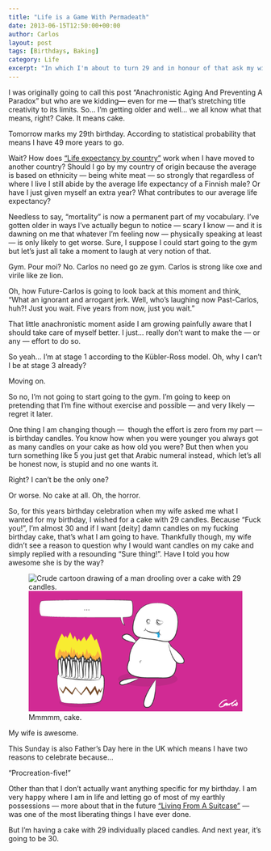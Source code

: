 ```yaml
---
title: "Life is a Game With Permadeath"
date: 2013-06-15T12:50:00+00:00
author: Carlos
layout: post
tags: [Birthdays, Baking]
category: Life
excerpt: "In which I'm about to turn 29 and in honour of that ask my wife to bake me a cake with 29 individual candles."
---
```

I was originally going to call this post “Anachronistic Aging And Preventing A Paradox” but who are we kidding— even for me — that’s stretching title creativity to its limits. So… I’m getting older and well… we all know what that means, right? Cake. It means cake.

Tomorrow marks my 29th birthday. According to statistical probability that means I have 49 more years to go.

Wait? How does <a href="http://en.wikipedia.org/wiki/List_of_countries_by_life_expectancy" >“Life expectancy by country”</a> work when I have moved to another country? Should I go by my country of origin because the average is based on ethnicity — being white meat — so strongly that regardless of where I live I still abide by the average life expectancy of a Finnish male? Or have I just given myself an extra year? What contributes to our average life expectancy?

Needless to say, “mortality” is now a permanent part of my vocabulary. I’ve gotten older in ways I’ve actually begun to notice — scary I know — and it is dawning on me that whatever I’m feeling now — physically speaking at least — is only likely to get worse. Sure, I suppose I could start going to the gym but let’s just all take a moment to laugh at very notion of that.

Gym. Pour moi? No. Carlos no need go ze gym. Carlos is strong like oxe and virile like ze lion.

Oh, how Future-Carlos is going to look back at this moment and think, “What an ignorant and arrogant jerk. Well, who’s laughing now Past-Carlos, huh?! Just you wait. Five years from now, just you wait.”

That little anachronistic moment aside I am growing painfully aware that I should take care of myself better. I just… really don’t want to make the — or any — effort to do so.

So yeah… I’m at stage 1 according to the Kübler-Ross model. Oh, why I can’t I be at stage 3 already?

Moving on.

So no, I’m not going to start going to the gym. I’m going to keep on pretending that I’m fine without exercise and possible — and very likely — regret it later.

One thing I am changing though —&nbsp; though the effort is zero from my part — is birthday candles. You know how when you were younger you always got as many candles on your cake as how old you were? But then when you turn something like 5 you just get that Arabic numeral instead, which let’s all be honest now, is stupid and no one wants it.

Right? I can’t be the only one?

Or worse. No cake at all. Oh, the horror.

So, for this years birthday celebration when my wife asked me what I wanted for my birthday, I wished for a cake with 29 candles. Because “Fuck you!”, I’m almost 30 and if I want [deity] damn candles on my fucking birthday cake, that’s what I am going to have. Thankfully though, my wife didn’t see a reason to question why I would want candles on my cake and simply replied with a resounding “Sure thing!”. Have I told you how awesome she is by the way?

<figure>
    <img class="js-lazy-load" data-original="/assets/posts/2013/06/c-day-because-carlos-is-my-name.png" alt="Crude cartoon drawing of a man drooling over a cake with 29 candles.">
  <noscript>
    <img src="/assets/posts/2013/06/c-day-because-carlos-is-my-name.png" alt="Crude cartoon drawing of a man drooling over a cake with 29 candles.">
  </noscript>
  <figcaption>Mmmmm, cake.</figcaption>
</figure>

My wife is awesome.

This Sunday is also Father’s Day here in the UK which means I have two reasons to celebrate because…

“Procreation-five!”

Other than that I don’t actually want anything specific for my birthday. I am very happy where I am in life and letting go of most of my earthly possessions — more about that in the future [“Living From A Suitcase”](/blog/living-from-a-suitcase) — was one of the most liberating things I have ever done.

But I’m having a cake with 29 individually placed candles. And next year, it’s going to be 30.